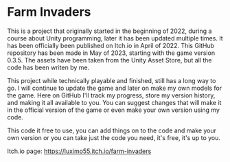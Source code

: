 # Farm Invaders
This is a project that originally started in the beginning of 2022, during a course about Unity programming, later it has been updated multiple times. It has been officially been published on Itch.io in April of 2022. This GitHub repository has been made in May of 2023, starting with the game version 0.3.5.
The assets have been taken from the Unity Asset Store, but all the code has been writen by me.

This project while technically playable and finished, still has a long way to go. I will continue to update the game and later on make my own models for the game. 
Here on GitHub I'll track my progress, store my version history, and making it all available to you. You can suggest changes that will make it in the official version of the game or even make your own version using my code. 

This code it free to use, you can add things on to the code and make your own version or you can take just the code you need, it's free, it's up to you.

Itch.io page: https://luximo55.itch.io/farm-invaders
